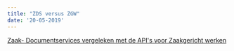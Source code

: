 ```yaml
---
title: "ZDS versus ZGW"
date: '20-05-2019'
---
```


<!-- [ZDS versus ZGW](../overige/technisch/zds-vs-zgw) -->
[Zaak- Documentservices vergeleken met de API's voor Zaakgericht werken](../themas/achtergronddocumentatie/zds-en-zgw-apis.md)
